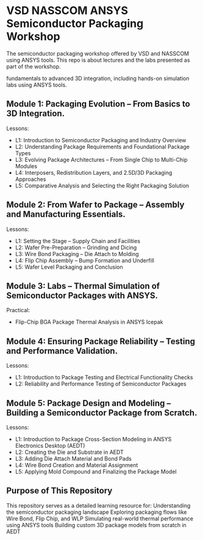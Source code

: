 # VSD NASSCOM ANSYS Semiconductor Packaging Workshop

The semiconductor packaging workshop offered by VSD and NASSCOM using ANSYS tools. This repo is about lectures and the labs presented as part of the workshop.

fundamentals to advanced 3D integration, including hands-on simulation labs using ANSYS tools.

## Module 1: Packaging Evolution – From Basics to 3D Integration.
Lessons:
-  L1: Introduction to Semiconductor Packaging and Industry Overview
-  L2: Understanding Package Requirements and Foundational Package Types
-  L3: Evolving Package Architectures – From Single Chip to Multi-Chip Modules
-  L4: Interposers, Redistribution Layers, and 2.5D/3D Packaging Approaches
-  L5: Comparative Analysis and Selecting the Right Packaging Solution


## Module 2: From Wafer to Package – Assembly and Manufacturing Essentials.
Lessons:
-  L1: Setting the Stage – Supply Chain and Facilities
-  L2: Wafer Pre-Preparation – Grinding and Dicing
-  L3: Wire Bond Packaging – Die Attach to Molding
-  L4: Flip Chip Assembly – Bump Formation and Underfill
-  L5: Wafer Level Packaging and Conclusion

## Module 3: Labs – Thermal Simulation of Semiconductor Packages with ANSYS.
Practical:
-  Flip-Chip BGA Package Thermal Analysis in ANSYS Icepak

## Module 4: Ensuring Package Reliability – Testing and Performance Validation.
Lessons:
-  L1: Introduction to Package Testing and Electrical Functionality Checks
-  L2: Reliability and Performance Testing of Semiconductor Packages

## Module 5: Package Design and Modeling – Building a Semiconductor Package from Scratch.
Lessons:
-  L1: Introduction to Package Cross-Section Modeling in ANSYS Electronics Desktop (AEDT)
-  L2: Creating the Die and Substrate in AEDT
-  L3: Adding Die Attach Material and Bond Pads
-  L4: Wire Bond Creation and Material Assignment
-  L5: Applying Mold Compound and Finalizing the Package Model

## Purpose of This Repository
This repository serves as a detailed learning resource for:
Understanding the semiconductor packaging landscape
Exploring packaging flows like Wire Bond, Flip Chip, and WLP
Simulating real-world thermal performance using ANSYS tools
Building custom 3D package models from scratch in AEDT
